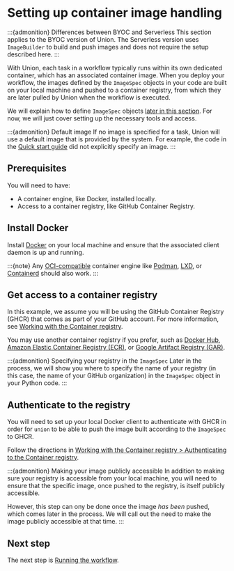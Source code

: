 # Setting up container image handling

:::{admonition} Differences between BYOC and Serverless
This section applies to the BYOC version of Union. The Serverless version uses `ImageBuilder` to build and push images and does not require the setup described here.
:::

With Union, each task in a workflow typically runs within its own dedicated container, which has an associated container image. When you deploy your workflow, the images defined by the `ImageSpec` objects in your code are built on your local machine and pushed to a container registry, from which they are later pulled by Union when the workflow is executed.

We will explain how to define `ImageSpec` objects [later in this section](setting-up-container-image-handling).
For now, we will just cover setting up the necessary tools and access.

:::{admonition} Default image
If no image is specified for a task, Union will use a default image that is provided by the system.
For example, the code in the [Quick start guide](../../quick-start) did not explicitly specify an image.
:::

## Prerequisites

You will need to have:

* A container engine, like Docker, installed locally.
* Access to a container registry, like GitHub Container Registry.

## Install Docker

Install [Docker](https://docs.docker.com/get-docker/) on your local machine and ensure that the associated client daemon is up and running.

:::{note}
Any [OCI-compatible](https://opencontainers.org/) container engine like [Podman](https://podman.io/),
[LXD](https://linuxcontainers.org/lxd/introduction/), or [Containerd](https://containerd.io/) should also work.
:::

## Get access to a container registry

In this example, we assume you will be using the GitHub Container Registry (GHCR) that comes as part of your GitHub account. For more information, see [Working with the Container registry](https://docs.github.com/en/packages/working-with-a-github-packages-registry/working-with-the-container-registry).

You may use another container registry if you prefer, such as [Docker Hub](https://hub.docker.com/), [Amazon Elastic Container Registry (ECR)](../integrations/enabling-aws-resources/enabling-aws-ecr), or [Google Artifact Registry (GAR)](../integrations/enabling-gcp-resources/enabling-google-artifact-registry).

:::{admonition} Specifying your registry in the `ImageSpec`
Later in the process, we will show you where to specify the name of your registry (in this case, the name of your GitHub organization) in the `ImageSpec` object in your Python code.
:::

## Authenticate to the registry

You will need to set up your local Docker client to authenticate with GHCR in order for `union` to be able to push the image built according to the `ImageSpec` to GHCR.

Follow the directions in [Working with the Container registry > Authenticating to the Container registry](https://docs.github.com/en/packages/working-with-a-github-packages-registry/working-with-the-container-registry.md#authenticating-to-the-container-registry).

:::{admonition} Making your image publicly accessible
In addition to making sure your registry is accessible from your local machine, you will need to ensure that the specific image, once pushed to the registry, is itself publicly accessible.

However, this step can ony be done once the image *has been* pushed, which comes later in the process.
We will call out the need to make the image publicly accessible at that time.
:::

## Next step

The next step is [Running the workflow](running-the-workflow).
